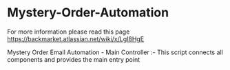 # Mystery-Order-Automation

For more information please read this page https://backmarket.atlassian.net/wiki/x/LgI8HgE

Mystery Order Email Automation - Main Controller :- This script connects all components and provides the main entry point
